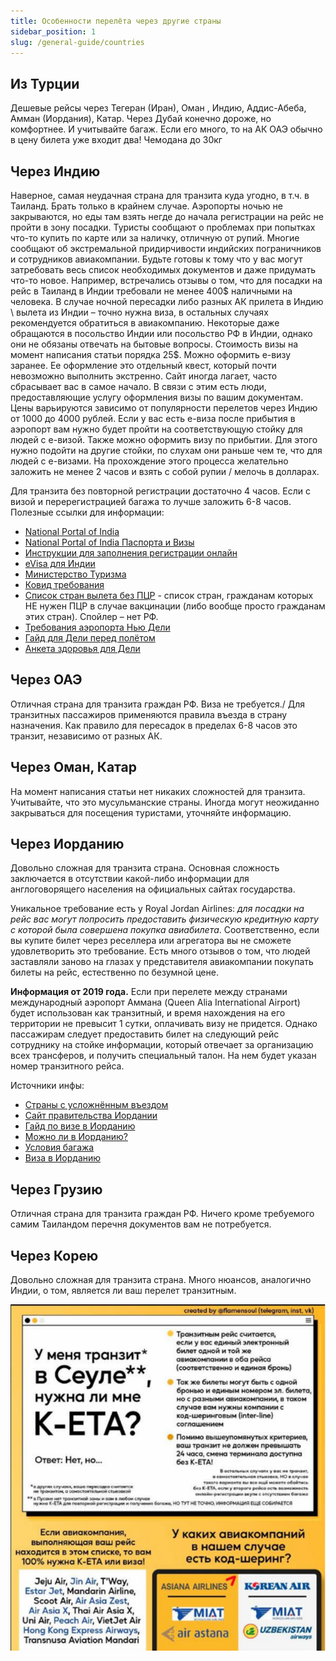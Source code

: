 ```yaml
---
title: Особенности перелёта через другие страны
sidebar_position: 1
slug: /general-guide/countries
---
```



## Из Турции

Дешевые рейсы через Тегеран (Иран), Оман , Индию, Аддис-Абеба, Амман (Иордания), Катар. Через Дубай конечно дороже, но комфортнее. И учитывайте багаж. Если его много, то на АК ОАЭ обычно в цену билета уже входит два! Чемодана до 30кг

## Через Индию

Наверное, самая неудачная страна для транзита куда угодно, в т.ч. в Таиланд. Брать только в крайнем случае. Аэропорты ночью не закрываются, но еды там взять негде до начала регистрации на рейс не пройти в зону посадки. Туристы сообщают о проблемах при попытках что-то купить по карте или за наличку, отличную от рупий. Многие сообщают об экстремальной придирчивости индийских пограничников и сотрудников авиакомпании. Будьте готовы к тому что у вас могут затребовать весь список необходимых документов и даже придумать что-то новое. Например, встречались отзывы о том, что для посадки на рейс в Таиланд в Индии требовали не менее 400$ наличными на человека.
В случае ночной пересадки либо разных АК прилета в Индию \ вылета из Индии – точно нужна виза, в остальных случаях рекомендуется обратиться в авиакомпанию. Некоторые даже обращаются в посольство Индии или посольство РФ в Индии, однако они не обязаны отвечать на бытовые вопросы. Стоимость визы на момент написания статьи порядка 25$. 
Можно оформить е-визу заранее. Ее оформление это отдельный квест, который почти невозможно выполнить экстренно. Сайт иногда лагает, часто сбрасывает вас в самое начало. В связи с этим есть люди, предоставляющие услугу оформления визы по вашим документам. Цены варьируются зависимо от популярности перелетов через Индию от 1000 до 4000 рублей. Если у вас есть е-виза после прибытия в аэропорт вам нужно будет пройти на соответствующую стойку для людей с е-визой.
Также можно оформить визу по прибытии. Для этого нужно подойти на другие стойки, по слухам они раньше чем те, что для людей с е-визами. На прохождение этого процесса желательно заложить не менее 2 часов и взять с собой рупии / мелочь в долларах.

Для транзита без повторной регистрации достаточно 4 часов. Если с визой и перерегистрацией багажа то лучше заложить 6-8 часов. 
Полезные ссылки для информации:
- [National Portal of India](https://www.india.gov.in/ )
- [National Portal of India Паспорта и Визы](https://www.india.gov.in/topics/foreign-affairs/passport-visa )
- [Инструкции для заполнения регистрации онлайн](https://indianfrro.gov.in/frro/ )
- [eVisa для Индии](https://indianvisaonline.gov.in/evisa/tvoa.html)
- [Министерство Туризма](https://tourism.gov.in/)
- [Ковид требования](https://www.mohfw.gov.in/)
- [Список стран вылета без ПЦР](https://www.mohfw.gov.in/pdf/ListofCountriesinrespectofwhichprimaryvaccinationschedulecompletioncertificateisallowedtobeconsideredason11thOctober2022.pdf)  - список стран, гражданам которых НЕ нужен ПЦР в случае вакцинации (либо вообще просто гражданам этих стран). Спойлер – нет РФ.
- [Требования аэропорта Нью Дели](https://www.newdelhiairport.in/covid19)
- [Гайд для Дели перед полётом](https://www.newdelhiairport.in/pdf/Guidelines-for-International-arrivals-updated-on-02September2022.pdf)
- [Анкета здоровья для Дели](https://www.newdelhiairport.in/airsuvidha/apho-registration)


## Через ОАЭ

Отличная страна для транзита граждан РФ. Виза не требуется./
Для транзитных пассажиров применяются правила въезда в страну назначения. Как правило для пересадок в пределах 6-8 часов это транзит, независимо от разных АК. 

## Через Оман, Катар

На момент написания статьи нет никаких сложностей для транзита. Учитывайте, что это мусульманские страны. Иногда могут неожиданно закрываться для посещения туристами, уточняйте информацию. 

## Через Иорданию

Довольно сложная для транзита страна. Основная сложность заключается в отсутствии какой-либо информации для англоговорящего населения на официальных сайтах государства. 

Уникальное требование есть у Royal Jordan Airlines: *для посадки на рейс вас могут попросить предоставить физическую кредитную карту с которой была совершена покупка авиабилета*. Соответственно, если вы купите билет через реселлера или агрегатора вы не сможете удовлетворить это требование. Есть много отзывов о том, что людей заставляли заново на глазах у представителя авиакомпании покупать билеты на рейс, естественно по безумной цене.

**Информация от 2019 года.**
Если при перелете между странами международный аэропорт Аммана (Queen Alia International Airport) будет использован как транзитный, и время нахождения на его территории не превысит 1 сутки, оплачивать визу не придется. Однако пассажирам следует предоставить билет на следующий рейс сотруднику на стойке информации, который отвечает за организацию всех трансферов, и получить специальный талон. На нем будет указан номер транзитного рейса.

Источники инфы:
- [Страны с усложнённым въездом](https://moi.gov.jo/EN/Pages/Restricted_and_Non_Restricted_Countries_Nationalities)
- [Cайт правительства Иордании](https://portal.jordan.gov.jo/)
- [Гайд по визе в Иорданию](https://www.tutu.ru/geo/jordan/article/visa/)  
- [Можно ли в Иорданию?](https://samokatus.ru/mozho-li-v-iordaniyu/)  
- [Условия багажа](https://www.rj.com/en/info-and-tips/conditions-of-carriage)
- [Виза в Иорданию](https://visaapp.ru/vizy/afrika/v-iordaniyu.html#i-6) 

## Через Грузию

Отличная страна для транзита граждан РФ. Ничего кроме требуемого самим Таиландом перечня документов вам не потребуется.

## Через Корею

Довольно сложная для транзита страна. Много нюансов, аналогично Индии, о том, является ли ваш перелет транзитным.

![korea_ket](../../static/img/korea_ket.png)
